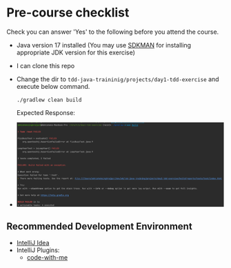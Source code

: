 # Pre-course checklist

Check you can answer 'Yes' to the following before you attend the course.

+ Java version 17 installed  (You may use [SDKMAN](https://sdkman.io/) for installing appropriate JDK version for this exercise)
+ I can clone this repo
+ Change the dir to `tdd-java-traininig/projects/day1-tdd-exercise` and execute below command.
  ```shell
  ./gradlew clean build
  ```
  
  Expected Response:
+ 
  ![](./images/gradle_prerequisite_execution.png)

## Recommended Development Environment

+ [IntelliJ Idea](https://www.jetbrains.com/idea/download/#section=mac)
+ IntelliJ Plugins:
  - [code-with-me](https://www.jetbrains.com/code-with-me/)
